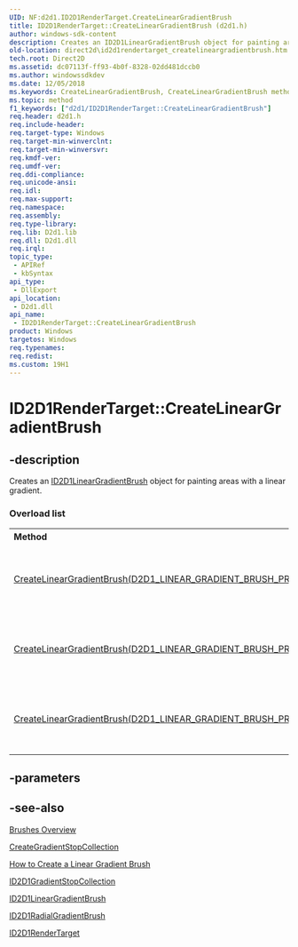 ```yaml
---
UID: NF:d2d1.ID2D1RenderTarget.CreateLinearGradientBrush
title: ID2D1RenderTarget::CreateLinearGradientBrush (d2d1.h)
author: windows-sdk-content
description: Creates an ID2D1LinearGradientBrush object for painting areas with a linear gradient.
old-location: direct2d\id2d1rendertarget_createlineargradientbrush.htm
tech.root: Direct2D
ms.assetid: dc07113f-ff93-4b0f-8328-02dd481dccb0
ms.author: windowssdkdev
ms.date: 12/05/2018
ms.keywords: CreateLinearGradientBrush, CreateLinearGradientBrush methods [Direct2D], ID2D1RenderTarget.CreateLinearGradientBrush, ID2D1RenderTarget::CreateLinearGradientBrush, d2d1/CreateLinearGradientBrush, direct2d.id2d1rendertarget_createlineargradientbrush
ms.topic: method
f1_keywords: ["d2d1/ID2D1RenderTarget::CreateLinearGradientBrush"]
req.header: d2d1.h
req.include-header: 
req.target-type: Windows
req.target-min-winverclnt: 
req.target-min-winversvr: 
req.kmdf-ver: 
req.umdf-ver: 
req.ddi-compliance: 
req.unicode-ansi: 
req.idl: 
req.max-support: 
req.namespace: 
req.assembly: 
req.type-library: 
req.lib: D2d1.lib
req.dll: D2d1.dll
req.irql: 
topic_type:
 - APIRef
 - kbSyntax
api_type:
 - DllExport
api_location:
 - D2d1.dll
api_name:
 - ID2D1RenderTarget::CreateLinearGradientBrush
product: Windows
targetos: Windows
req.typenames: 
req.redist: 
ms.custom: 19H1
---
```


# ID2D1RenderTarget::CreateLinearGradientBrush


## -description


<span>Creates an <a href="https://docs.microsoft.com/windows/desktop/api/d2d1/nn-d2d1-id2d1lineargradientbrush">ID2D1LinearGradientBrush</a> object for painting areas with a linear gradient.
</span><h3>Overload list</h3><table>
<tr>
<th align="left" width="37%">Method</th>
<th align="left" width="63%">Description</th>
</tr>
<tr>
<td align="left" width="37%">
<a href="https://docs.microsoft.com/windows/desktop/api/d2d1/nf-d2d1-id2d1rendertarget-createlineargradientbrush(constd2d1_linear_gradient_brush_properties__id2d1gradientstopcollection_id2d1lineargradientbrush)">CreateLinearGradientBrush(D2D1_LINEAR_GRADIENT_BRUSH_PROPERTIES&,ID2D1GradientStopCollection*,ID2D1LinearGradientBrush**)</a>
</td>
<td align="left" width="63%">
Creates an <a href="https://docs.microsoft.com/windows/desktop/api/d2d1/nn-d2d1-id2d1lineargradientbrush">ID2D1LinearGradientBrush</a> that contains the specified gradient stops, has no transform, and has a base opacity of 1.0.
    

</td>
</tr>
<tr>
<td align="left" width="37%">
<a href="https://docs.microsoft.com/windows/desktop/api/d2d1/nf-d2d1-id2d1rendertarget-createlineargradientbrush(constd2d1_linear_gradient_brush_properties__constd2d1_brush_properties__id2d1gradientstopcollection_id2d1lineargradientbrush)">CreateLinearGradientBrush(D2D1_LINEAR_GRADIENT_BRUSH_PROPERTIES&,D2D1_BRUSH_PROPERTIES&,ID2D1GradientStopCollection*,ID2D1LinearGradientBrush**)</a>
</td>
<td align="left" width="63%">
Creates an <a href="https://docs.microsoft.com/windows/desktop/api/d2d1/nn-d2d1-id2d1lineargradientbrush">ID2D1LinearGradientBrush</a> that contains the specified gradient stops and has the specified transform and base opacity.

</td>
</tr>
<tr>
<td align="left" width="37%">
<a href="https://docs.microsoft.com/windows/desktop/api/d2d1/nf-d2d1-id2d1rendertarget-createlineargradientbrush(constd2d1_linear_gradient_brush_properties__constd2d1_brush_properties__id2d1gradientstopcollection_id2d1lineargradientbrush)">CreateLinearGradientBrush(D2D1_LINEAR_GRADIENT_BRUSH_PROPERTIES*,D2D1_BRUSH_PROPERTIES*,ID2D1GradientStopCollection*,ID2D1LinearGradientBrush**)</a>
</td>
<td align="left" width="63%">
Creates an <a href="https://docs.microsoft.com/windows/desktop/api/d2d1/nn-d2d1-id2d1lineargradientbrush">ID2D1LinearGradientBrush</a> that contains the specified gradient stops and has the specified transform and base opacity.

</td>
</tr>
</table>

## -parameters


## -see-also




<a href="https://docs.microsoft.com/windows/desktop/Direct2D/direct2d-brushes-overview">Brushes Overview</a>



<a href="https://docs.microsoft.com/windows/desktop/api/d2d1/nf-d2d1-creategradientstopcollection">CreateGradientStopCollection</a>



<a href="https://docs.microsoft.com/windows/desktop/Direct2D/how-to-create-a-linear-gradient-brush">How to Create a Linear Gradient Brush</a>



<a href="https://docs.microsoft.com/windows/desktop/api/d2d1/nn-d2d1-id2d1gradientstopcollection">ID2D1GradientStopCollection</a>



<a href="https://docs.microsoft.com/windows/desktop/api/d2d1/nn-d2d1-id2d1lineargradientbrush">ID2D1LinearGradientBrush</a>



<a href="https://docs.microsoft.com/windows/desktop/api/d2d1/nn-d2d1-id2d1radialgradientbrush">ID2D1RadialGradientBrush</a>



<a href="https://docs.microsoft.com/windows/desktop/api/d2d1/nn-d2d1-id2d1rendertarget">ID2D1RenderTarget</a>
 

 

